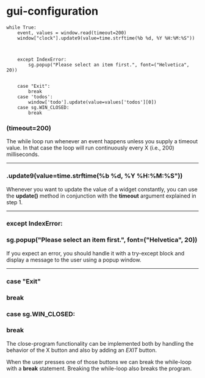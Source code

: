 # gui-configuration

```
while True:
    event, values = window.read(timeout=200)
    window["clock"].update9(value=time.strftime(%b %d, %Y %H:%M:%S"))



    except IndexError:
        sg.popup("Please select an item first.", font=("Helvetica", 20))


    case "Exit":
        break
    case 'todos':
        window['todo'].update(value=values['todos'][0])
    case sg.WIN_CLOSED:
        break
```
### (timeout=200)
The while loop run whenever an event happens unless you supply a timeout value. In that case the loop will run continuously every X (i.e., 200) milliseconds.

---
### .update9(value=time.strftime(%b %d, %Y %H:%M:%S"))
Whenever you want to update the value of a widget constantly, you can use the **update()** method in conjunction with the **timeout** argument explained in step 1.

---
###  except IndexError:
###      sg.popup("Please select an item first.", font=("Helvetica", 20))
If you expect an error, you should handle it with a try-except block and display a message to the user using a popup window.

---
###  case "Exit"
###     break
###  case sg.WIN_CLOSED:
###     break
The close-program functionality can be implemented both by handling the behavior of the X button and also by adding an *EXIT* button.

When the user presses one of those buttons we can break the while-loop with a **break** statement. Breaking the while-loop also breaks the program.